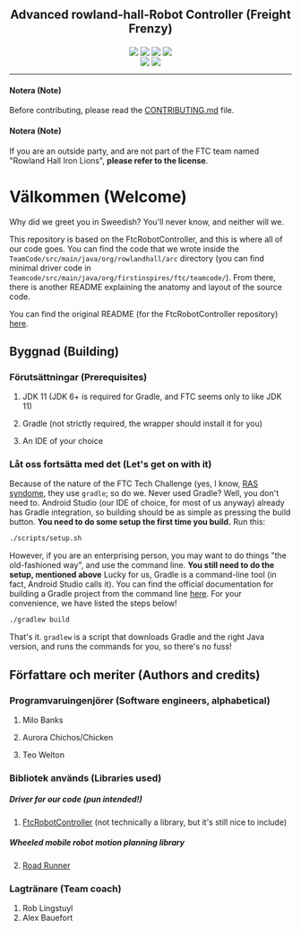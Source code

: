 <h2 align="center">Advanced rowland-hall-Robot Controller (Freight Frenzy)</h2>

<p align="center">
<img align="center" src="https://img.shields.io/codacy/grade/6fa9ef81db7642c9962f16ce51d64210?style=flat-square">
<img align="center" src="https://img.shields.io/github/repo-size/rowland-hall-iron-lions/arc-ff?style=flat-square">
<img align="center" src="https://img.shields.io/github/issues/rowland-hall-iron-lions/arc-ff?style=flat-square">
<img align="center" src="https://img.shields.io/github/license/rowland-hall-iron-lions/arc-ff?style=flat-square">

<br>

<img align="center" src="https://img.shields.io/github/commit-activity/w/rowland-hall-iron-lions/arc-ff?style=flat-square">
<img align="center" src="https://img.shields.io/github/last-commit/rowland-hall-iron-lions/arc-ff?style=flat-square">
</p>

---

#### Notera (Note)
Before contributing, please read the [CONTRIBUTING.md](https://github.com/Rowland-Hall-Iron-Lions/ARC/blob/master/CONTRIBUTING.md) file.

#### Notera (Note)
If you are an outside party, and are not part of the FTC team named "Rowland Hall Iron Lions", **please refer to the license**.

# Välkommen (Welcome)
Why did we greet you in Sweedish? You'll never know, and neither will we.

This repository is based on the FtcRobotController, and this is where all of our code goes. You can find the code that we wrote inside the `TeamCode/src/main/java/org/rowlandhall/arc` directory (you can find minimal driver code in `Teamcode/src/main/java/org/firstinspires/ftc/teamcode/`). From there, there is another README explaining the anatomy and layout of the source code.

You can find the original README (for the FtcRobotController repository) [here](https://github.com/FIRST-Tech-Challenge/FtcRobotController).

## Byggnad (Building)
### Förutsättningar (Prerequisites)
 1. JDK 11 (JDK 6+ is required for Gradle, and FTC seems only to like JDK 11)

 2. Gradle (not strictly required, the wrapper should install it for you)

 3. An IDE of your choice

### Låt oss fortsätta med det (Let's get on with it)
Because of the nature of the FTC Tech Challenge (yes, I know, [RAS syndome](https://en.wikipedia.org/wiki/RAS_syndrome), they use `gradle`; so do we. Never used Gradle? Well, you don't need to. Android Studio (our IDE of choice, for most of us anyway) already has Gradle integration, so building should be as simple as pressing the build button. **You need to do some setup the first time you build.** Run this:
```bash
./scripts/setup.sh
```

However, if you are an enterprising person, you may want to do things "the old-fashioned way", and use the command line. **You still need to do the setup, mentioned above** Lucky for us, Gradle is a command-line tool (in fact, Android Studio calls it). You can find the official documentation for building a Gradle project from the command line [here](https://spring.io/guides/gs/gradle/). For your convenience, we have listed the steps below!

```bash
./gradlew build
```

That's it. `gradlew` is a script that downloads Gradle and the right Java version, and runs the commands for you, so there's no fuss!

## Författare och meriter (Authors and credits)
### Programvaruingenjörer (Software engineers, alphabetical)
 1. Milo Banks

 2. Aurora Chichos/Chicken

 3. Teo Welton

### Bibliotek används (Libraries used)
##### Driver for our code (pun intended!)
 1. [FtcRobotController](https://github.com/FIRST-Tech-Challenge/FtcRobotController) (not technically a library, but it's still nice to include)

##### Wheeled mobile robot motion planning library
 2. [Road Runner](https://github.com/acmerobotics/road-runner)

### Lagtränare (Team coach)
 1. Rob Lingstuyl
 2. Alex Bauefort

